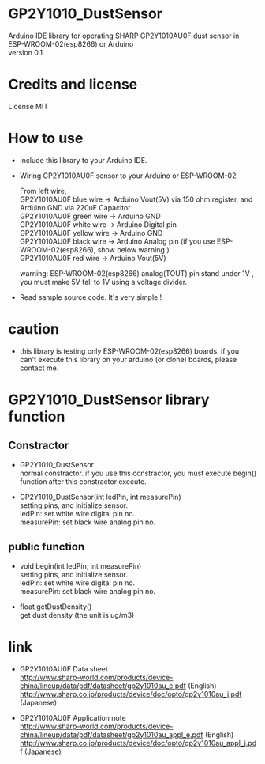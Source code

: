 # GP2Y1010_DustSensor  
Arduino IDE library for operating SHARP GP2Y1010AU0F dust sensor in ESP-WROOM-02(esp8266) or Arduino  
version 0.1

# Credits and license  
License MIT

# How to use

* Include this library to your Arduino IDE.
* Wiring GP2Y1010AU0F sensor to your Arduino or ESP-WROOM-02.

    From left wire,  
    GP2Y1010AU0F blue wire   -> Arduino Vout(5V) via 150 ohm register, and Arduino GND via 220uF Capacitor  
    GP2Y1010AU0F green wire  -> Arduino GND  
    GP2Y1010AU0F white wire  -> Arduino Digital pin  
    GP2Y1010AU0F yellow wire -> Arduino GND  
    GP2Y1010AU0F black wire  -> Arduino Analog pin (if you use ESP-WROOM-02(esp8266), show below warning.)  
    GP2Y1010AU0F red wire    -> Arduino Vout(5V)  

    warning: ESP-WROOM-02(esp8266) analog(TOUT) pin stand under 1V , you must make 5V fall to 1V using a voltage divider.

* Read sample source code. It's very simple !

# caution

* this library is testing only ESP-WROOM-02(esp8266) boards. if you can't execute this library on your arduino (or clone) boards, please contact me.


# GP2Y1010_DustSensor library function

## Constractor

* GP2Y1010_DustSensor  
  normal constractor. if you use this constractor, you must execute begin() function after this constractor execute.

* GP2Y1010_DustSensor(int ledPin, int measurePin)  
  setting pins, and initialize sensor.  
    ledPin: set white wire digital pin no.  
    measurePin: set black wire analog pin no.  

## public function

* void begin(int ledPin, int measurePin)  
  setting pins, and initialize sensor.  
    ledPin: set white wire digital pin no.  
    measurePin: set black wire analog pin no.  
  
* float getDustDensity()  
  get dust density (the unit is ug/m3)


# link
* GP2Y1010AU0F Data sheet  
  http://www.sharp-world.com/products/device-china/lineup/data/pdf/datasheet/gp2y1010au_e.pdf (English)  
  http://www.sharp.co.jp/products/device/doc/opto/gp2y1010au_j.pdf (Japanese)

* GP2Y1010AU0F Application note  
  http://www.sharp-world.com/products/device-china/lineup/data/pdf/datasheet/gp2y1010au_appl_e.pdf (English)  
  http://www.sharp.co.jp/products/device/doc/opto/gp2y1010au_appl_j.pdf (Japanese)

